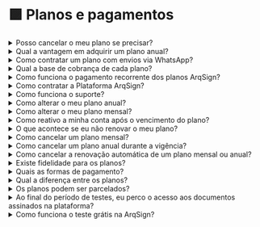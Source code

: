 # 🟪 Planos e pagamentos



<details>

<summary>Posso cancelar o meu plano se precisar?</summary>

Todos os planos podem ser cancelados a qualquer momento.

Para os planos mensais, basta desabilitar a renovação automática na própria plataforma.

Para os planos anuais durante a vigência, basta entrar em contato com o nosso [faleconosco@arqsign.com](mailto:faleconosco@arqsign.com).

</details>

<details>

<summary>Qual a vantagem em adquirir um plano anual?</summary>

Para os planos anuais há um desconto de 20% no valor total que pode ser parcelado em até 12 vezes sem juros.

</details>

<details>

<summary>Como contratar um plano com envios via WhatsApp?</summary>

Ao contratar um plano ArqSign, você terá acesso a um número de Envios de acordo com cada plano. Os Envios contemplados no plano podem ser feitos por E-mail ou WhatsApp nas seguintes condições:

Para envio de fluxos via WhatsApp, é necessário que a conta tenha a disponibilidade de **Envios e de Créditos para WhatsApp** já que neste caso, é através de uma integração com o WhatsApp Oficial que fazemos o envio do fluxo. Para contratar créditos de WhatsApp, vá ao Menu [Comprar créditos](../menu-superior/comprar-creditos.md). O valor é de R$0,45 por envio de mensagem. No envio de um fluxo são gastos por signatário 2 mensagens (uma para envio do documento para assinatura e uma para envio do documento assinado ao final do processo).

Para envio de fluxos via E-mail, é necessário que a conta tenha apenas a disponibilidade de **Envios** já que a própria Plataforma ArqSign executa o envio do fluxo.

</details>

<details>

<summary>Qual a base de cobrança de cada plano?</summary>

A base de cobrança de cada plano é o serviço de envio de um fluxo para assinatura.

Um envio de um fluxo, pode conter vários arquivos e assinaturas e ainda assim, será descontado apenas um envio do plano.

</details>

<details>

<summary>Como funciona o pagamento recorrente dos planos ArqSign?</summary>

Para os planos mensais, você paga uma mensalidade ao contratar o plano e já começa a utilizar a ferramenta. Mensalmente no mesmo dia da compra haverá o faturamento da mensalidade automaticamente no mesmo cartão, a não ser que você desabilite a renovação automática.

Para os planos anuais há opção de aquisição em até 12 vezes sem juros no cartão.

</details>

<details>

<summary>Como contratar a Plataforma ArqSign?</summary>

É muito simples! Escolha o plano que melhor se adeque à sua necessidade, clique em “Começar agora”, preencha os dados para o faturamento e criação da conta e finalize a compra.

</details>

<details>

<summary>Como funciona o suporte?</summary>

O Suporte da plataforma ArqSign é premium e humanizado.&#x20;

Pode ser solicitado das seguintes formas:&#x20;

* Menu Suporte na Plataforma ArqSign – canto lateral direito;&#x20;
* Chat do site&#x20;
* WhatsApp do site&#x20;
* Telefone 4003-8839&#x20;
* E-mail: [faleconosco@arqsign.com](https://arquivar.com.br/faq-assuntos/como-funciona-o-suporte/faleconosco@arqsign.com)&#x20;

</details>

<details>

<summary>Como alterar o meu plano anual?</summary>

30 dias antes de vencer a renovação do seu plano anual você poderá alterá-lo. Para isso, clique no botão “Alterar plano” ou “Comprar agora”, escolha o plano que quer dar continuidade e efetue o pagamento normalmente.&#x20;

Caso precise alterá-lo antes entre em contato com [faleconosco@arqsign.com](mailto:faleconosco@arqsign.com).&#x20;

</details>

<details>

<summary>Como alterar o meu plano mensal?</summary>

Cinco dias antes de vencer a renovação do seu plano mensal você poderá alterá-lo. Para isso, clique no botão "Alterar plano" ou "Comprar agora", escolha o plano que quer dar continuidade e efetue o pagamento normalmente.

</details>

<details>

<summary>Como reativo a minha conta após o vencimento do plano?</summary>

Para reativar um plano com a renovação vencida, o cliente deverá acionar o botão Alterar plano ou Comprar agora, escolher o plano que quer dar continuidade e efetuar o pagamento normalmente.

</details>

<details>

<summary>O que acontece se eu não renovar o meu plano?</summary>

Após o vencimento do plano, caso ele não seja renovado, o cliente tem mais 10 dias para utilizar os créditos restantes e/ou créditos adicionais.&#x20;

Quando o cliente reativar o plano, os créditos referentes a envios adicionais dentro da validade de 6 meses estarão ativos além dos créditos do plano escolhido para reativação.&#x20;

</details>

<details>

<summary>Como cancelar um plano mensal?</summary>

Basta ir até o menu [Administração > Conta > Faturamento e Uso](../administracao/administracao/conta.md#aba-faturamento-e-uso) e desativar a opção Renovação automática.

</details>

<details>

<summary>Como cancelar um plano anual durante a vigência?</summary>

Entre em contato com [faleconosco@arqsign.com](mailto:faleconosco@arqsign.com).&#x20;

</details>

<details>

<summary>Como cancelar a renovação automática de um plano mensal ou anual?</summary>

Basta ir até o menu [Administração > Conta > Faturamento e Uso](../administracao/administracao/conta.md#aba-faturamento-e-uso) e desativar a opção Renovação automática.

</details>

<details>

<summary>Existe fidelidade para os planos?</summary>

Não. Todos os planos podem ser cancelados ou renovados conforme a necessidade do cliente.

</details>

<details>

<summary>Quais as formas de pagamento?</summary>

Para planos mensais cartão de crédito, para os planos anuais cartão de crédito parcelado em até 12 vezes ou boleto com pagamento único.

</details>

<details>

<summary>Qual a diferença entre os planos?</summary>

Todos os planos possuem as mesmas funcionalidades, a única diferença está no número de envios de cada pacote e a disponibilização entre planos anuais e mensais.

</details>

<details>

<summary>Os planos podem ser parcelados?</summary>

Trabalhamos com os planos anuais e mensais. Na modalidade anual todos os planos são parceláveis até 12x sem juros no cartão de crédito.

</details>

<details>

<summary>Ao final do período de testes, eu perco o acesso aos documentos assinados na plataforma?</summary>

Não. Ao final do período de testes, você mantém o acesso aos documentos assinados através da plataforma e para fazer novos envios basta contratar um dos planos ArqSign.

</details>

<details>

<summary>Como funciona o teste grátis na ArqSign?</summary>

Nós da ArqSign entendemos que para uma maior segurança e confiabilidade no produto, é de extrema importância realizar testes antes da compra. \
Disponibilizamos avaliação gratuita durante 30 dias com 10 envios para os clientes se familiarizarem com a plataforma.

[Clique aqui](https://youtu.be/7X9ISarg45o) e assista ao vídeo explicativo.

</details>
